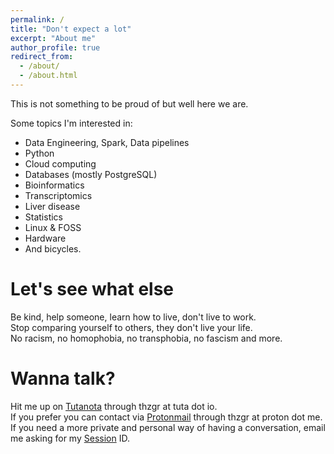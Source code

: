 ```yaml
---
permalink: /
title: "Don't expect a lot"
excerpt: "About me"
author_profile: true
redirect_from: 
  - /about/
  - /about.html
---
```

This is not something to be proud of but well here we are.<br>

Some topics I'm interested in:<br>
- Data Engineering, Spark, Data pipelines<br>
- Python<br>
- Cloud computing <br>
- Databases (mostly PostgreSQL) <br>
- Bioinformatics<br>
- Transcriptomics<br>
- Liver disease<br>
- Statistics<br>
- Linux & FOSS<br>
- Hardware<br>
- And bicycles.

Let's see what else
=====
Be kind, help someone, learn how to live, don't live to work.<br>
Stop comparing yourself to others, they don't live your life.<br>
No racism, no homophobia, no transphobia, no fascism and more.

Wanna talk?
=====
Hit me up on [Tutanota](mailto:thzgr@tuta.io) through thzgr at tuta dot io.<br>
If you prefer you can contact via [Protonmail](mailto:thzgr@proton.me) through thzgr at proton dot me.<br>
If you need a more private and personal way of having a conversation, email me asking for my [Session](https://getsession.org/) ID.
